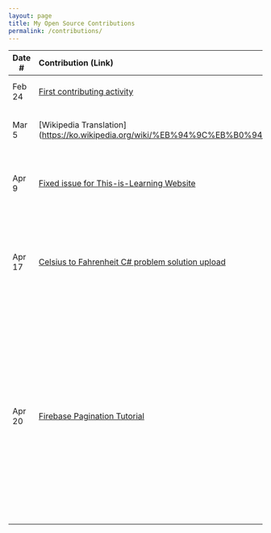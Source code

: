 ```yaml
---
layout: page
title: My Open Source Contributions
permalink: /contributions/
---
```


<!--
Type of the contribution should be "Wikipedia edit", "OpenStreet Map feature", "Documentation", "Course website", "Blog",
"Browser Add-on", etc.

The description should include a brief summary of what you did.

The link should bring us to a public page that shows your contribution.

Replace the first row with your own contribution.

-->

| Date # | Contribution (Link)                                                                                              | Type         | Description                                                                                                                                                                                                                                                                                                                    |
| ------ | :--------------------------------------------------------------------------------------------------------------- | :----------- | :----------------------------------------------------------------------------------------------------------------------------------------------------------------------------------------------------------------------------------------------------------------------------------------------------------------------------- |
| Feb 24 | [First contributing activity](https://github.com/firstcontributions/first-contributions/pull/47806)              | tutorial     | added my name to contributors.                                                                                                                                                                                                                                                                                                 |
| Mar 5  | [Wikipedia Translation](https://ko.wikipedia.org/wiki/%EB%94%9C%EB%B0%94_(Dilbar)                                | Translation  | Translated English document into Korean                                                                                                                                                                                                                                                                                        |
| Apr 9  | [Fixed issue for This-is-Learning Website](https://github.com/this-is-learning/this-is-learning-website/pull/14) | bugfix       | Changed the icon background and added border when its hovered                                                                                                                                                                                                                                                                  |
| Apr 17 | [Celsius to Fahrenheit C# problem solution upload](https://github.com/codinasion/codinasion/pull/480)            | solution add | Gave the solution for the problem that is for computer langauge study website [issueLink](https://github.com/codinasion/codinasion/pull/480)                                                                                                                                                                                   |
| Apr 20 | [Firebase Pagination Tutorial](https://github.com/invertase/react-native-firebase/pull/6157#event-6465140730)    | web page     | Made the pagination tutorial [Issue Link](https://github.com/invertase/react-native-firebase/issues/6055) This is the [Firebase Page](https://rnfirebase.io/firestore/pagination) I been working on this few weeks and I'm so glad that I could make a meaningful contribution to the huge project that I frequently use and really love! 😀 |
